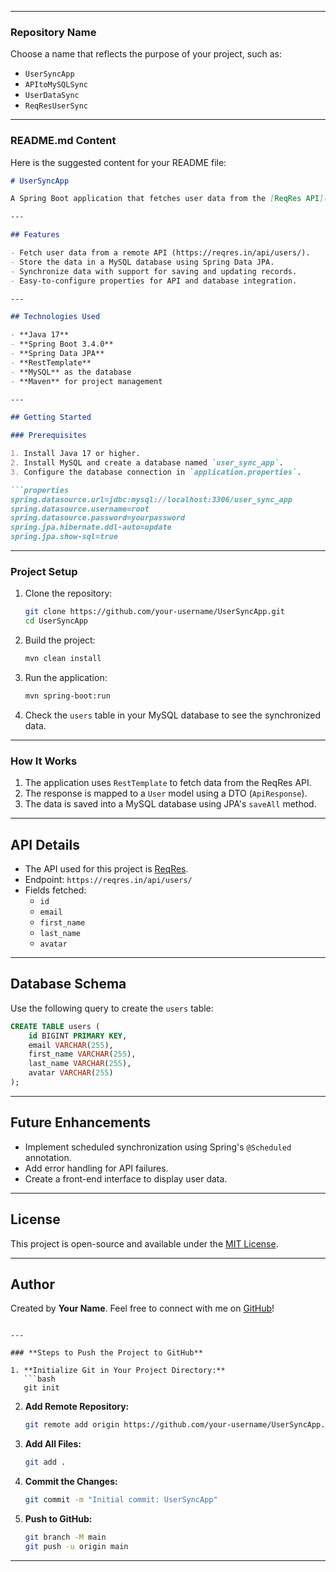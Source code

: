 
---

### **Repository Name**
Choose a name that reflects the purpose of your project, such as:
- `UserSyncApp`
- `APItoMySQLSync`
- `UserDataSync`
- `ReqResUserSync`

---

### **README.md Content**

Here is the suggested content for your README file:

```markdown
# UserSyncApp

A Spring Boot application that fetches user data from the [ReqRes API](https://reqres.in/api/users/) and stores it in a MySQL database. This project demonstrates how to integrate remote APIs with local databases using Spring Boot, RestTemplate, and JPA.

---

## Features

- Fetch user data from a remote API (https://reqres.in/api/users/).
- Store the data in a MySQL database using Spring Data JPA.
- Synchronize data with support for saving and updating records.
- Easy-to-configure properties for API and database integration.

---

## Technologies Used

- **Java 17**
- **Spring Boot 3.4.0**
- **Spring Data JPA**
- **RestTemplate**
- **MySQL** as the database
- **Maven** for project management

---

## Getting Started

### Prerequisites

1. Install Java 17 or higher.
2. Install MySQL and create a database named `user_sync_app`.
3. Configure the database connection in `application.properties`.

```properties
spring.datasource.url=jdbc:mysql://localhost:3306/user_sync_app
spring.datasource.username=root
spring.datasource.password=yourpassword
spring.jpa.hibernate.ddl-auto=update
spring.jpa.show-sql=true
```

---

### Project Setup

1. Clone the repository:
   ```bash
   git clone https://github.com/your-username/UserSyncApp.git
   cd UserSyncApp
   ```

2. Build the project:
   ```bash
   mvn clean install
   ```

3. Run the application:
   ```bash
   mvn spring-boot:run
   ```

4. Check the `users` table in your MySQL database to see the synchronized data.

---

### How It Works

1. The application uses `RestTemplate` to fetch data from the ReqRes API.
2. The response is mapped to a `User` model using a DTO (`ApiResponse`).
3. The data is saved into a MySQL database using JPA's `saveAll` method.

---

## API Details

- The API used for this project is [ReqRes](https://reqres.in/).
- Endpoint: `https://reqres.in/api/users/`
- Fields fetched:
  - `id`
  - `email`
  - `first_name`
  - `last_name`
  - `avatar`

---

## Database Schema

Use the following query to create the `users` table:

```sql
CREATE TABLE users (
    id BIGINT PRIMARY KEY,
    email VARCHAR(255),
    first_name VARCHAR(255),
    last_name VARCHAR(255),
    avatar VARCHAR(255)
);
```

---

## Future Enhancements

- Implement scheduled synchronization using Spring's `@Scheduled` annotation.
- Add error handling for API failures.
- Create a front-end interface to display user data.

---

## License

This project is open-source and available under the [MIT License](LICENSE).

---

## Author

Created by **Your Name**. Feel free to connect with me on [GitHub](https://github.com/your-username)!
```

---

### **Steps to Push the Project to GitHub**

1. **Initialize Git in Your Project Directory:**
   ```bash
   git init
   ```

2. **Add Remote Repository:**
   ```bash
   git remote add origin https://github.com/your-username/UserSyncApp.git
   ```

3. **Add All Files:**
   ```bash
   git add .
   ```

4. **Commit the Changes:**
   ```bash
   git commit -m "Initial commit: UserSyncApp"
   ```

5. **Push to GitHub:**
   ```bash
   git branch -M main
   git push -u origin main
   ```

---

